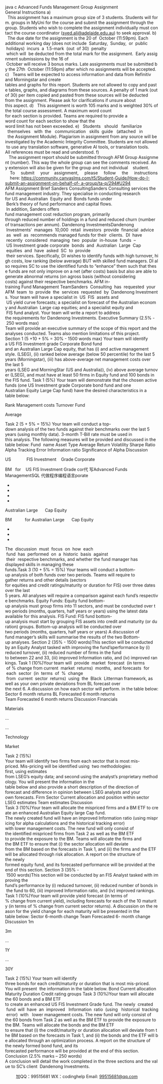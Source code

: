 java c
Advanced Funds Management
Group Assignment
General Instructions
a)   This assignment has a maximum group size of 3 students. Students will form. groups in MyUni for the course and submit the assignment through the group. Students who wish to complete the assignment individually must contact the course coordinator (syed.ali@adelaide.edu.au) to seek approval.
b)   The due date for the assignment is the 20 of  October (11:59pm). Each additional working day (does not include  Saturday,  Sunday,  or  public  holidays)  incurs  a  1.5-mark  (out  of 30)  penalty  which will  be deducted from the total mark for the assignment.  Early assignment submissions by the 16 of  October will receive 3 bonus marks. Late assignments must be submitted by the 27th  October (11:59pm) after which no assignments will be accepted.
c)   Teams will be expected to access information and data from Refinitiv and Morningstar and create tables and graphs for this report. Students are not allowed to copy and paste tables, graphs, and diagrams from these sources. A penalty of 1 mark (out of 30) per item copied and pasted from these sources will be deducted from the assignment. Please ask for clarifications if unsure about this aspect.
d)   This assignment is worth 105 marks and is weighted 30% of the total course assessment. A maximum word count for each section is provided. Teams are required to provide a word count for each section to show that the word limit has not been exceeded.
e)   Students   should   familiarize   themselves   with  the   communication   skills  guide   (attached   in   the Assignment Module). Plagiarism in assignment from any source will be investigated by the Academic Integrity Committee. Students are not allowed to use any translation software, generative AI tools, or translation tools. All references must be read and understood.
f)    The assignment report should be submitted through AFM Group Assignment (number). This way the whole group can see the comments received. Any extension will also be given for the group and not individual    student.     To     submit     your    assignment,     please     follow     the     instructions     here:
https://community.canvaslms.com/t5/Student-Guide/How-do-I-submit-an-assignment-on-behalf-of- a-group/ta-p/294#U294
AFM Assignment Brief
Sanders ConsultingSanders Consulting services the fund management industry. They specialise in conducting research for US and Australian  Equity and  Bonds funds under  Berk’s theory of fund performance and capital flows.  In addition, Sanders offers fund management cost reduction program, primarily through reduced number of holdings in a fund and reduced churn (number of transactions per annum).
Dandenong InvestmentsDandenong  Investments’  manages  10,000  retail  investors  provide  financial  advice  as  well  as  recommends managed funds for their  clients.  DI  have  recently  considered  managing  two  popular  in-house  funds  –  US Investment grade corporate  bonds  and  Australian  Large  Cap  equities  and  have  asked  SC  to  provide  their services. Specifically, DI wishes to identify funds with high turnover, high costs, low ranking (below average) BUT with skilled fund managers. DI also requires SC to use the identified funds to “enhance” them such that these funds are not only improve on a net (after costs) basis but also are able to generate abnormal returns (on agross basis (without considering costs) against their respective benchmarks.
AFM in-training Fund Management TeamSanders  Consulting  has  requested  your  AFM  team  to  provide  the  services  requested  by  Dandenong Investments. Your team will have a specialist in  US  FIS  assets and  US yield curve forecasts; a specialist on forecast of the Australian economy and Australian  Large cap equities; and a specialist equity and  FIS fund analyst. Your team will write a report to address the requirements for Dandenong Investments.
Executive Summary (2.5% - 250 words max)
Team will provide an executive summary of the scope of this report and the analyses conducted. Teams also mention limitations of this project.
Section 1 (5 +10 + 5% = 30% - 1500 words max)
Your team will identify a US FIS Investment grade Corporate Bond fund and an Australian Large Cap equity, that has (i) and active management style. (LSEG), (ii) ranked below average (below 50 percentile) for the last 5 years (Morningstar), (iii) has above-average net management costs over the last 5 years (LSEG and MorningStar (US and Australia)), (iv) above average turnover (LSEG), and must have at least 50 firms in Equity fund and 100 bonds in the FIS fund.
Task 1 (5%) Your team will demonstrate that the chosen active funds (one US Investment grade Corporate bond fund and one Australian Equity Large Cap fund) have the desired characteristics in a table below:

Rank
Management costs
Turnover
Fund



Average



Task 2 (5 + 5% = 15%) Your team will conduct a top-down analysis of the two funds against their benchmarks over the last 5 years (using monthly data). 3-month T-Bill rate must be used in this analysis. The following measures will be provided and discussed in the table below:
Fund  name
Asset Type
Average Return
Volatility
Sharpe Ratio
Alpha
Tracking Error
Information ratio
Significance of Alpha
Discussion

US             FIS Investment    Grade
Corporate









BM   for    US
FIS
Investment Grade
cor代 写Advanced Funds ManagementSQL
代做程序编程语言porate



-
-
-
-


Australian
Large      Cap Equity









BM           for Australian
Large      Cap Equity




-
-
-

The  discussion  must  focus  on  how  each  fund  has  performed  on  a  historic  basis  against  their  respective benchmarks, and whether the fund manager has displayed skills in managing these funds.Task 3 (10 + 5% = 15%) Your teams will conduct a bottom-up analysis of both funds over two periods. Teams will require to gather returns and other details (sectors for equities and credit ratings/maturity or duration for FIS) over three dates over the last 5 years. All analyses will require a comparison against each fund’s respective benchmarks.
Equity Funds: Equity fund bottom-up analysis must group firms into 11 sectors, and must be conducted over two periods (months, quarters, half years or years) using the latest data available for this analysis.
FIS Fund: FIS fund bottom-up analysis must start by grouping FIS assets into credit and maturity (or duration) groups. Bottom-up analysis will be conducted over two periods (months, quarters, half years or years)
A discussion of fund manager’s skills will summarise the results of the two Bottom-up analyses.
Section 2 (35% - 1500 words)This section will be conducted by an Equity Analyst tasked with improving the fund’sperformance by (i) reduced turnover, (ii) reduced number of firms in the fund to between 22 and 33, (iii) improved Information ratio, and (iv) improved rankings.
Task 1 (10%)Your team will  provide  market  forecast  (in terms  of % change from current  market  returns)  months,  and forecasts  for  each  sector  (in  terms  of  %  change  from  current  sector  returns)  using  the  Black  Litterman framework, as well as your own private deviations from BL forecast over the next 6. A discussion on how each sector will perform. in the table below:
Sector
6 month returns
BL Forecasted 6 month returns
Team Forecasted 6 month returns
Discussion
Financials




Materials




…




…




Technology




Market




Task 2 (15%)
Your team will identify two firms from each sector that is most mis-priced. Mis-pricing will be identified using  two methodologies: first, using estimates from LSEG’s equity data; and second using the analyst’s proprietary methodology. You will present the information in the table below and also provide a short description of the direction of forecast and difference in opinion between LSEG analysts and your own forecasts.
Firm
Sector
Current allocation
and position within
sector
LSEG
estimates
Team
estimates
Discussion
Task 3 (10%)Your team will allocate the mispriced firms and a BM ETF to create an enhanced Australian Equity large Cap fund. The newly created fund will have an improved Information ratio (using mispricing for alpha calculations and the historical tracking error) with lower management costs. The new fund will only consist of the identified mispriced firms from Task 2 as well as the BM ETF to provide the exposure to the BM. Teams will allocate the firms and the BM ETF to ensure that (i) the sector allocation will deviate from the BM based on the forecasts in Task 1, and (ii) the firms and the ETF will be allocated through risk allocation.
A report on the structure of the newly formed equity fund, and its forecasted performance will be provided at the end of this section.
Section 3 (35% - 1500 words)This section will be conducted by an FIS Analyst tasked with improving the fund’s performance by (i) reduced turnover, (ii) reduced number of bonds in the fund to 60, (iii) improved Information ratio, and (iv) improved rankings.
Task 1 (10%)Your team will provide yield forecast (in terms of % change from current yield), including forecasts for each of the 10 maturity (in terms of % change from current sector returns). A discussion on the reason for the yield change for each maturity will be presented in the table below:
Sector
6-month change
Team Forecasted 6- month change
Discussion
1m



3m



…



1Y



…



30Y



Task 2 (15%)
Your team will identify three bonds for each credit/maturity or duration that is most mis-priced. You will present  the information in the table below.
Bond
Current allocation
Maturity
Duration
Credit rating groups
Task 3 (10%)Your team will allocate the 60 bonds and a BM ETF to create an enhanced US FIS Investment Grade fund. The newly  created  fund  will  have  an  improved   Information  ratio  (using   historical  tracking  error)  with   lower management costs. The new fund will only consist of the 60 bonds from Task 2 as well as the BM ETF to provide the exposure to the BM. Teams will allocate the bonds and the BM ETF to ensure that (i) the credit/maturity or duration allocation will deviate from the BM based on the forecasts in Task 1, and (ii) the bonds and the ETF will be allocated through an optimization process.
A report on the structure of the newly formed bond fund, and its forecasted performance will be provided at the end of this section.
Conclusion (2.5% marks – 250 words)
A conclusion will detail the work completed in the three sections and the value to SC’s client  Dandenong Investments.







         
加QQ：99515681  WX：codinghelp  Email: 99515681@qq.com
